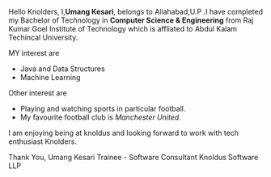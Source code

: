 Hello Knolders,
I,**Umang Kesari**, belongs to Allahabad,U.P .I have completed my Bachelor of Technology in **Computer Science & Engineering** from Raj Kumar Goel Institute of Technology which is affliated to Abdul Kalam Techincal University. 

MY interest are 
* Java and Data Structures
* Machine Learning 

Other interest are 
* Playing and watching sports in particular football. 
* My favourite football club is *Manchester United*.

I am enjoying being at knoldus and looking forward to work with tech enthusiast Knolders.

Thank You,
Umang Kesari
Trainee - Software Consultant
Knoldus Software LLP
